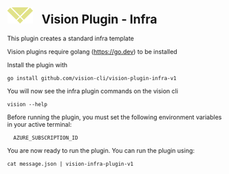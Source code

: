 # ![logo](./images/vision-logo.svg "Vision") &nbsp; Vision Plugin - Infra

This plugin creates a standard infra template

Vision plugins require golang (https://go.dev) to be installed

Install the plugin with

```
go install github.com/vision-cli/vision-plugin-infra-v1
```

You will now see the infra plugin commands on the vision cli

```
vision --help
```

Before running the plugin, you must set the following environment variables in your active terminal:
```
  AZURE_SUBSCRIPTION_ID
```

You are now ready to run the plugin. You can run the plugin using:

```
cat message.json | vision-infra-plugin-v1
```